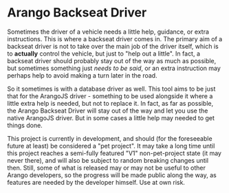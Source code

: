# Arango Backseat Driver

Sometimes the driver of a vehicle needs a little help, guidance, or extra instructions. This is where a backseat driver comes in. The primary aim of a backseat driver is not to take over the main job of the driver itself, which is to **actually** control the vehicle, but just to "help out a little". In fact, a backseat driver should probably stay out of the way as much as possible, but sometimes something just _needs to be said_, or an extra instruction may perhaps help to avoid making a turn later in the road.

So it sometimes is with a database driver as well. This tool aims to be just that for the ArangoJS driver - something to be used alongside it where a little extra help is needed, but not to replace it. In fact, as far as possible, the Arango Backseat Driver will stay out of the way and let you use the native ArangoJS driver. But in some cases a little help may needed to get things done.

This project is currently in development, and should (for the foreseeable future at least) be considered a "pet project". It may take a long time until this project reaches a semi-fully featured "V1" non-pet-project state (it may never there), and will also be subject to random breaking changes until then. Still, some of what is released may or may not be useful to other Arango developers, so the progress will be made public along the way, as features are needed by the developer himself. Use at own risk.
